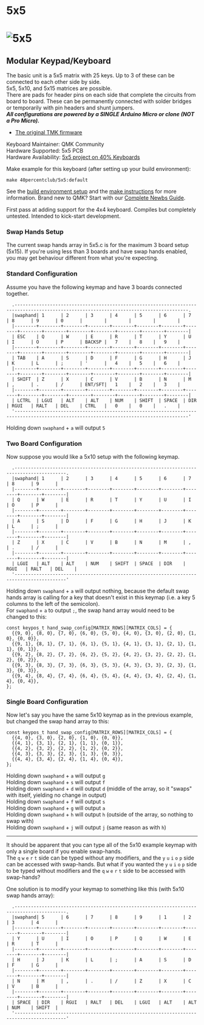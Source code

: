 # 5x5

![5x5](https://3.bp.blogspot.com/-bKOfUyMtdrE/WqGA_03kGZI/AAAAAAACPtY/DsHDTQS0IlMD3ie8HHlf1ATRUAwpZdcSgCLcBGAs/s1600/c.jpg)  
===  

## Modular Keypad/Keyboard  
The basic unit is a 5x5 matrix with 25 keys. Up to 3 of these can be connected to each other side by side.  
5x5, 5x10, and 5x15 matrices are possible.  
There are pads for header pins on each side that complete the circuits from board to board. These can be permanently connected with solder bridges or temporarily with pin headers and shunt jumpers.  
**_All configurations are powered by a SINGLE Arduino Micro or clone (NOT a Pro Micro)._**  

* [The original TMK firmware](https://github.com/di0ib/tmk_keyboard/tree/master/keyboard/5x5)

Keyboard Maintainer: QMK Community  
Hardware Supported: 5x5 PCB   
Hardware Availability: [5x5 project on 40% Keyboards](http://www.40percent.club/2018/04/5x5.html)  

Make example for this keyboard (after setting up your build environment):

    make 40percentclub/5x5:default

See the [build environment setup](https://docs.qmk.fm/#/getting_started_build_tools) and the [make instructions](https://docs.qmk.fm/#/getting_started_make_guide) for more information. Brand new to QMK? Start with our [Complete Newbs Guide](https://docs.qmk.fm/#/newbs).

First pass at adding support for the 4x4 keyboard. Compiles but completely untested. Intended to kick-start development.  

### Swap Hands Setup

The current swap hands array in 5x5.c is for the maximum 3 board setup (5x15). If you're using less than 3 boards and have swap hands enabled, you may get behaviour different from what you're expecting.

### Standard Configuration
Assume you have the following keymap and have 3 boards connected together.
```
  .--------------------------------------------------------------------------------------------------------------------------------------.
  |swaphand| 1      | 2      | 3      | 4      | 5      | 6      | 7      | 8      | 9      | 0      |        |        |        |        |
  |--------+--------+--------+--------+--------+--------+--------+--------+--------+--------+--------+--------+--------+--------+--------|
  | ESC    | Q      | W      | E      | R      | T      | Y      | U      | I      | O      | P      | BACKSP |   7    |   8    |   9    |
  |--------+--------+--------+--------+--------+--------+--------+--------+--------+--------+--------+--------+--------+--------+--------|
  | TAB    | A      | S      | D      | F      | G      | H      | J      | K      | L      | ;      | '      |   4    |   5    |   6    |
  |--------+--------+--------+--------+--------+--------+--------+--------+--------+--------+--------+--------+--------+--------+--------|
  | SHIFT  | Z      | X      | C      | V      | B      | N      | M      | ,      | .      | /      | ENT/SFT|   1    |   2    |   3    |
  |--------+--------+--------+--------+--------+--------+--------+--------+--------+--------+--------+--------+--------+--------+--------|
  | LCTRL  | LGUI   | ALT    | ALT    | NUM    | SHIFT  | SPACE  | DIR    | RGUI   | RALT   | DEL    | CTRL   |   0    |   0    |   .    |
  '--------------------------------------------------------------------------------------------------------------------------------------'
 ```
 Holding down `swaphand` + `a` will output `5`

 ### Two Board Configuration
 Now suppose you would like a 5x10 setup with the following keymap.
 ```
   .-----------------------------------------------------------------------------------------.
   |swaphand| 1      | 2      | 3      | 4      | 5      | 6      | 7      | 8      | 9      |
   |--------+--------+--------+--------+--------+--------+--------+--------+--------+--------|
   | Q      | W      | E      | R      | T      | Y      | U      | I      | O      | P      |
   |--------+--------+--------+--------+--------+--------+--------+--------+--------+--------|
   | A      | S      | D      | F      | G      | H      | J      | K      | L      | ;      |
   |--------+--------+--------+--------+--------+--------+--------+--------+--------+--------|
   | Z      | X      | C      | V      | B      | N      | M      | ,      | .      | /      |
   |--------+--------+--------+--------+--------+--------+--------+--------+--------+--------|
   | LGUI   | ALT    | ALT    | NUM    | SHIFT  | SPACE  | DIR    | RGUI   | RALT   | DEL    |
   '-----------------------------------------------------------------------------------------'
  ```
 Holding down `swaphand` + `a` will output nothing, because the default swap hands array is calling for a key that doesn't exist in this keymap (i.e. a key 5 columns to the left of the semicolon).  
 For `swaphand` + `a` to output `;`, the swap hand array would need to be changed to this:
 ```
 const keypos_t hand_swap_config[MATRIX_ROWS][MATRIX_COLS] = {
   {{9, 0}, {8, 0}, {7, 0}, {6, 0}, {5, 0}, {4, 0}, {3, 0}, {2, 0}, {1, 0}, {0, 0}},
   {{9, 1}, {8, 1}, {7, 1}, {6, 1}, {5, 1}, {4, 1}, {3, 1}, {2, 1}, {1, 1}, {0, 1}},
   {{9, 2}, {8, 2}, {7, 2}, {6, 2}, {5, 2}, {4, 2}, {3, 2}, {2, 2}, {1, 2}, {0, 2}},
   {{9, 3}, {8, 3}, {7, 3}, {6, 3}, {5, 3}, {4, 3}, {3, 3}, {2, 3}, {1, 3}, {0, 3}},
   {{9, 4}, {8, 4}, {7, 4}, {6, 4}, {5, 4}, {4, 4}, {3, 4}, {2, 4}, {1, 4}, {0, 4}},
 };
 ```
### Single Board Configuration
Now let's say you have the same 5x10 keymap as in the previous example, but changed the swap hand array to this:
```
const keypos_t hand_swap_config[MATRIX_ROWS][MATRIX_COLS] = {
  {{4, 0}, {3, 0}, {2, 0}, {1, 0}, {0, 0}},
  {{4, 1}, {3, 1}, {2, 1}, {1, 1}, {0, 1}},
  {{4, 2}, {3, 2}, {2, 2}, {1, 2}, {0, 2}},
  {{4, 3}, {3, 3}, {2, 3}, {1, 3}, {0, 3}},
  {{4, 4}, {3, 4}, {2, 4}, {1, 4}, {0, 4}},
};
```
Holding down `swaphand` + `a` will output `g`  
Holding down `swaphand` + `s` will output `f`  
Holding down `swaphand` + `d` will output `d` (middle of the array, so it "swaps" with itself, yielding no change in output)    
Holding down `swaphand` + `f` will output `s`  
Holding down `swaphand` + `g` will output `a`  
Holding down `swaphand` + `h` will output `h` (outside of the array, so nothing to swap with)  
Holding down `swaphand` + `j` will output `j` (same reason as with `h`)

---
It should be apparent that you can type all of the 5x10 example keymap with only a single board if you enable swap-hands.  
The `q` `w` `e` `r` `t` side can be typed without any modifiers, and the `y` `u` `i` `o` `p` side can be accessed with swap-hands.
But what if you wanted the `y` `u` `i` `o` `p` side to be typed without modifiers and the `q` `w` `e` `r` `t` side to be accessed with swap-hands?  

One solution is to modify your keymap to something like this (with 5x10 swap hands array):
```
  .-----------------------------------------------------------------------------------------.
  |swaphand| 5      | 6      | 7      | 8      | 9      | 1      | 2      | 3      | 4      |
  |--------+--------+--------+--------+--------+--------+--------+--------+--------+--------|
  | Y      | U      | I      | O      | P      | Q      | W      | E      | R      | T      |
  |--------+--------+--------+--------+--------+--------+--------+--------+--------+--------|
  | H      | J      | K      | L      | ;      | A      | S      | D      | F      | G      |
  |--------+--------+--------+--------+--------+--------+--------+--------+--------+--------|
  | N      | M      | ,      | .      | /      | Z      | X      | C      | V      | B      |
  |--------+--------+--------+--------+--------+--------+--------+--------+--------+--------|
  | SPACE  | DIR    | RGUI   | RALT   | DEL    | LGUI   | ALT    | ALT    | NUM    | SHIFT  |
  '-----------------------------------------------------------------------------------------'
 ```
